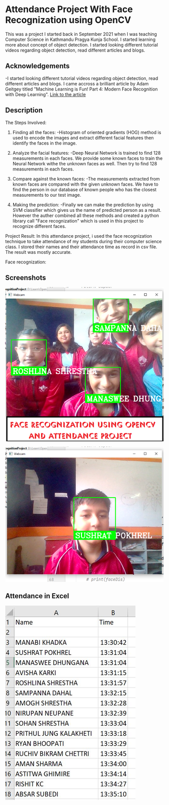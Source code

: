 
# Attendance Project With Face Recognization using OpenCV

This was a project I started back in September 2021 when I was teaching Computer Science in Kathmandu Pragya Kunja School. I started learning more about concept of object detection.
I started looking different tutorial videos regarding object detection, read different articles and blogs.

## Acknowledgements

 -I started looking different tutorial videos regarding object detection, read different articles and blogs. I came accross a brilliant article by Adam Geitgey titled "Machine Learning is Fun! Part 4: Modern Face Recognition with Deep Learning". [Link to the article](https://medium.com/@ageitgey/machine-learning-is-fun-part-4-modern-face-recognition-with-deep-learning-c3cffc121d78)
 
## Description
The Steps Involved:
1. Finding all the faces:
-Histogram of oriented gradients (HOG) method is used to encode the images and extract different facial features then identify the faces in the image.

2. Analyze the facial features:
-Deep Neural Network is trained to find 128 measurements in each faces. We provide some known faces to train the Neural Network withe the unknown faces as well. Then try to find 128 measurements in each faces.

3. Compare against the known faces:
-The measurements extracted from known faces are compared with the given unknown faces. We have to find the person in our database of known people who has the closest measurements to our test image.

4. Making the prediction:
-Finally we can make the prediction by using SVM classifier which gives us the name of predicted person as a result.
However the auther combined all these methods and created a python library call "Face recognization" which is used in this project to recognize different faces.

Project Result:
In this attendance project, i used the face recognization technique to take attendance of my students during their computer science class. I stored their names and their attendance time as record in csv file. The result was mostly accurate.

Face recognization:


## Screenshots

![App Screenshot](https://raw.githubusercontent.com/bibekchapagain1/AttendanceProjectWithFaceRecognization/main/Test%20Results/cover.png)


![App Screenshot](https://raw.githubusercontent.com/bibekchapagain1/AttendanceProjectWithFaceRecognization/main/Test%20Results/s2.png)

## Attendance in Excel

![App Screenshot](https://raw.githubusercontent.com/bibekchapagain1/AttendanceProjectWithFaceRecognization/main/Test%20Results/Attendance.JPG)




